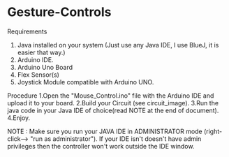 # Gesture-Controls
Requirements
  1. Java installed on your system (Just use any Java IDE, I use BlueJ, it is easier that way.)
  2. Arduino IDE.
  3. Arduino Uno Board
  4. Flex Sensor(s)
  5. Joystick Module compatible with Arduino UNO.




Procedure
  1.Open the "Mouse_Control.ino" file with the Arduino IDE and upload it to your board.
  2.Build your Circuit (see circuit_image).
  3.Run the java code in your Java IDE of choice(read NOTE at the end of document).
  4.Enjoy.




NOTE : 
Make sure you run your JAVA IDE in ADMINISTRATOR mode (right-click--> "run as administrator"). If your IDE isn't doesn't have admin privileges then the controller won't work outside the IDE window.
